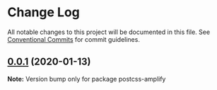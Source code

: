 # Change Log

All notable changes to this project will be documented in this file.
See [Conventional Commits](https://conventionalcommits.org) for commit guidelines.

## [0.0.1](https://github.com/laurenashpole/postcss-amplify/compare/v0.0.1-beta.0...v0.0.1) (2020-01-13)

**Note:** Version bump only for package postcss-amplify
